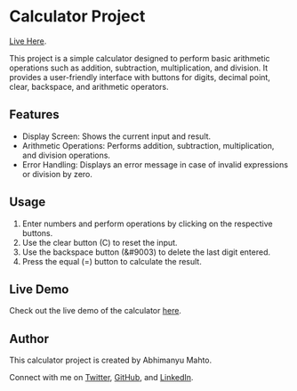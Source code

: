 # Calculator Project
[Live Here](https://abhi6777.github.io/Calculator/).

This project is a simple calculator designed to perform basic arithmetic operations such as addition, subtraction, multiplication, and division. It provides a user-friendly interface with buttons for digits, decimal point, clear, backspace, and arithmetic operators.

## Features

- Display Screen: Shows the current input and result.
- Arithmetic Operations: Performs addition, subtraction, multiplication, and division operations.
- Error Handling: Displays an error message in case of invalid expressions or division by zero.

## Usage

1. Enter numbers and perform operations by clicking on the respective buttons.
2. Use the clear button (C) to reset the input.
3. Use the backspace button (&#9003) to delete the last digit entered.
4. Press the equal (=) button to calculate the result.

## Live Demo

Check out the live demo of the calculator [here](https://abhi6777.github.io/Calculator/).

## Author

This calculator project is created by Abhimanyu Mahto.

Connect with me on [Twitter](https://twitter.com/Abhimanyu_codes), [GitHub](https://github.com/abhi6777), and [LinkedIn](https://www.linkedin.com/in/abhimanyu-mahto-3a316a233/).

